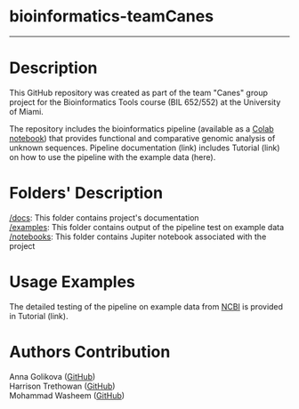 # bioinformatics-teamCanes
---
# Description
This GitHub repository was created as part of the team "Canes" group project for the Bioinformatics Tools course (BIL 652/552) at the University of Miami.

The repository includes the bioinformatics pipeline (available as a [Colab notebook](https://colab.research.google.com/github/luquelab/bioinformatics-teamCanes/blob/main/notebook/main_pipeline.ipynb)) that provides functional and comparative genomic analysis of unknown sequences. Pipeline documentation (link) includes Tutorial (link) on how to use the pipeline with the example data (here). 

# Folders' Description
[/docs](https://github.com/luquelab/bioinformatics-teamCanes/tree/main/docs): This folder contains project's documentation  
[/examples](https://github.com/luquelab/bioinformatics-teamCanes/tree/main/examples): This folder contains output of the pipeline test on example data  
[/notebooks](https://github.com/luquelab/bioinformatics-teamCanes/tree/main/notebooks): This folder contains Jupiter notebook associated with the project  

# Usage Examples
The detailed testing of the pipeline on example data from [NCBI](https://www.ncbi.nlm.nih.gov/) is provided in Tutorial (link).  

# Authors Contribution
Anna Golikova ([GitHub](https://github.com/anna-golikova))  
Harrison Trethowan ([GitHub](https://github.com/HJTrethowan))  
Mohammad Washeem ([GitHub](https://github.com/mowasheem1))  
